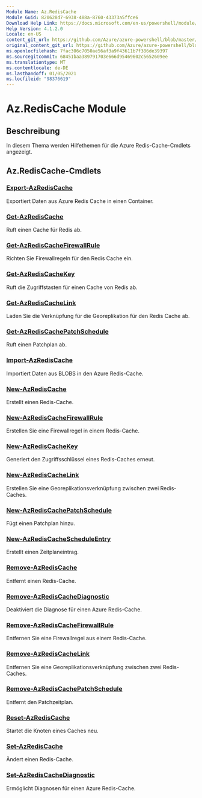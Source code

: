 ```yaml
---
Module Name: Az.RedisCache
Module Guid: 820628d7-6938-488a-8760-43373a5ffce6
Download Help Link: https://docs.microsoft.com/en-us/powershell/module/az.rediscache
Help Version: 4.1.2.0
Locale: en-US
content_git_url: https://github.com/Azure/azure-powershell/blob/master/src/RedisCache/RedisCache/help/Az.RedisCache.md
original_content_git_url: https://github.com/Azure/azure-powershell/blob/master/src/RedisCache/RedisCache/help/Az.RedisCache.md
ms.openlocfilehash: 7fac306c7050ae56af3a9f43611b7f386de39397
ms.sourcegitcommit: 68451baa389791703e666d95469602c5652609ee
ms.translationtype: MT
ms.contentlocale: de-DE
ms.lasthandoff: 01/05/2021
ms.locfileid: "98376619"
---
```

# Az.RedisCache Module
## Beschreibung
In diesem Thema werden Hilfethemen für die Azure Redis-Cache-Cmdlets angezeigt.

## Az.RedisCache-Cmdlets
### [Export-AzRedisCache](Export-AzRedisCache.md)
Exportiert Daten aus Azure Redis Cache in einen Container.

### [Get-AzRedisCache](Get-AzRedisCache.md)
Ruft einen Cache für Redis ab.

### [Get-AzRedisCacheFirewallRule](Get-AzRedisCacheFirewallRule.md)
Richten Sie Firewallregeln für den Redis Cache ein.

### [Get-AzRedisCacheKey](Get-AzRedisCacheKey.md)
Ruft die Zugriffstasten für einen Cache von Redis ab.

### [Get-AzRedisCacheLink](Get-AzRedisCacheLink.md)
Laden Sie die Verknüpfung für die Georeplikation für den Redis Cache ab.

### [Get-AzRedisCachePatchSchedule](Get-AzRedisCachePatchSchedule.md)
Ruft einen Patchplan ab.

### [Import-AzRedisCache](Import-AzRedisCache.md)
Importiert Daten aus BLOBS in den Azure Redis-Cache.

### [New-AzRedisCache](New-AzRedisCache.md)
Erstellt einen Redis-Cache.

### [New-AzRedisCacheFirewallRule](New-AzRedisCacheFirewallRule.md)
Erstellen Sie eine Firewallregel in einem Redis-Cache.

### [New-AzRedisCacheKey](New-AzRedisCacheKey.md)
Generiert den Zugriffsschlüssel eines Redis-Caches erneut.

### [New-AzRedisCacheLink](New-AzRedisCacheLink.md)
Erstellen Sie eine Georeplikationsverknüpfung zwischen zwei Redis-Caches.

### [New-AzRedisCachePatchSchedule](New-AzRedisCachePatchSchedule.md)
Fügt einen Patchplan hinzu.

### [New-AzRedisCacheScheduleEntry](New-AzRedisCacheScheduleEntry.md)
Erstellt einen Zeitplaneintrag.

### [Remove-AzRedisCache](Remove-AzRedisCache.md)
Entfernt einen Redis-Cache.

### [Remove-AzRedisCacheDiagnostic](Remove-AzRedisCacheDiagnostic.md)
Deaktiviert die Diagnose für einen Azure Redis-Cache.

### [Remove-AzRedisCacheFirewallRule](Remove-AzRedisCacheFirewallRule.md)
Entfernen Sie eine Firewallregel aus einem Redis-Cache.

### [Remove-AzRedisCacheLink](Remove-AzRedisCacheLink.md)
Entfernen Sie eine Georeplikationsverknüpfung zwischen zwei Redis-Caches.

### [Remove-AzRedisCachePatchSchedule](Remove-AzRedisCachePatchSchedule.md)
Entfernt den Patchzeitplan.

### [Reset-AzRedisCache](Reset-AzRedisCache.md)
Startet die Knoten eines Caches neu.

### [Set-AzRedisCache](Set-AzRedisCache.md)
Ändert einen Redis-Cache.

### [Set-AzRedisCacheDiagnostic](Set-AzRedisCacheDiagnostic.md)
Ermöglicht Diagnosen für einen Azure Redis-Cache.

